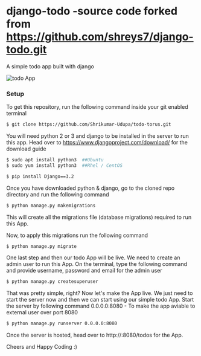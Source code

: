 # django-todo -source code forked from https://github.com/shreys7/django-todo.git
A simple todo app built with django

![todo App](https://raw.githubusercontent.com/shreys7/django-todo/develop/staticfiles/todoApp.png)
### Setup
To get this repository, run the following command inside your git enabled terminal
```bash
$ git clone https://github.com/Shrikumar-Udupa/todo-torus.git
```
You will need python 2 or 3 and django to be installed in the server to run this app. Head over to https://www.djangoproject.com/download/ for the download guide
```bash
$ sudo apt install python3  ##Ubuntu
$ sudo yum install python3  ##Rhel / CentOS
```
```bash
$ pip install Django==3.2
```



Once you have downloaded python & django, go to the cloned repo directory and run the following command

```bash
$ python manage.py makemigrations
```

This will create all the migrations file (database migrations) required to run this App.

Now, to apply this migrations run the following command
```bash
$ python manage.py migrate
```

One last step and then our todo App will be live. We need to create an admin user to run this App. On the terminal, type the following command and provide username, password and email for the admin user
```bash
$ python manage.py createsuperuser
```

That was pretty simple, right? Now let's make the App live. We just need to start the server now and then we can start using our simple todo App. Start the server by following command
0.0.0.0:8080 - To make the app aviable to external user over port 8080

```bash
$ python manage.py runserver 0.0.0.0:8080
```

Once the server is hosted, head over to http://<IP-address>:8080/todos for the App.

Cheers and Happy Coding :)
